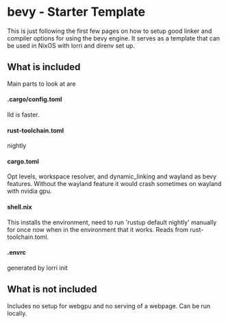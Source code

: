 # bevy - Starter Template
This is just following the first few pages on how to setup good linker and compiler options for using the bevy engine.
It serves as a template that can be used in NixOS with lorri and direnv set up.

## What is included
Main parts to look at are

#### .cargo/config.toml
lld is faster.

#### rust-toolchain.toml
nightly

#### cargo.toml
Opt levels, workspace resolver, and dynamic_linking and wayland as bevy features. Without the wayland feature it would crash sometimes on wayland with nvidia gpu.

#### shell.nix
This installs the environment, need to run 'rustup default nightly' manually for once now when in the environment that it works.
Reads from rust-toolchain.toml.

#### .envrc
generated by lorri init

## What is not included
Includes no setup for webgpu and no serving of a webpage. Can be run locally.
